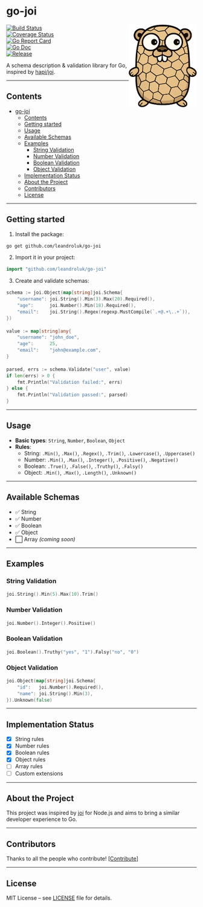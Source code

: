 # go-joi

<img align="right" width="180px" src="https://raw.githubusercontent.com/leandroluk/golem/refs/heads/master/assets/golem.png">

[![Build Status](https://github.com/leandroluk/go-joi/actions/workflows/ci.yml/badge.svg?branch=main)](https://github.com/leandroluk/go-joi/actions)  
[![Coverage Status](https://img.shields.io/codecov/c/github/leandroluk/go-joi/main.svg)](https://codecov.io/gh/leandroluk/go-joi)  
[![Go Report Card](https://goreportcard.com/badge/github.com/leandroluk/go-joi)](https://goreportcard.com/report/github.com/leandroluk/go-joi)  
[![Go Doc](https://godoc.org/github.com/leandroluk/go-joi?status.svg)](https://pkg.go.dev/github.com/leandroluk/go-joi)  
[![Release](https://img.shields.io/github/release/leandroluk/go-joi.svg?style=flat-square)](https://github.com/leandroluk/go-joi/releases)  

A schema description & validation library for Go, inspired by [hapi/joi](https://github.com/hapijs/joi).

---

## Contents
- [go-joi](#go-joi)
  - [Contents](#contents)
  - [Getting started](#getting-started)
  - [Usage](#usage)
  - [Available Schemas](#available-schemas)
  - [Examples](#examples)
    - [String Validation](#string-validation)
    - [Number Validation](#number-validation)
    - [Boolean Validation](#boolean-validation)
    - [Object Validation](#object-validation)
  - [Implementation Status](#implementation-status)
  - [About the Project](#about-the-project)
  - [Contributors](#contributors)
  - [License](#license)

---

## Getting started

1. Install the package:

```sh
go get github.com/leandroluk/go-joi
```

2. Import it in your project:

```go
import "github.com/leandroluk/go-joi"
```

3. Create and validate schemas:

```go
schema := joi.Object(map[string]joi.Schema{
    "username": joi.String().Min(3).Max(20).Required(),
    "age":      joi.Number().Min(18).Required(),
    "email":    joi.String().Regex(regexp.MustCompile(`.+@.+\..+`)),
})

value := map[string]any{
    "username": "john_doe",
    "age":      25,
    "email":    "john@example.com",
}

parsed, errs := schema.Validate("user", value)
if len(errs) > 0 {
    fmt.Println("Validation failed:", errs)
} else {
    fmt.Println("Validation passed:", parsed)
}
```

---

## Usage

- **Basic types**: `String`, `Number`, `Boolean`, `Object`
- **Rules**:  
  - String: `.Min()`, `.Max()`, `.Regex()`, `.Trim()`, `.Lowercase()`, `.Uppercase()`  
  - Number: `.Min()`, `.Max()`, `.Integer()`, `.Positive()`, `.Negative()`  
  - Boolean: `.True()`, `.False()`, `.Truthy()`, `.Falsy()`  
  - Object: `.Min()`, `.Max()`, `.Length()`, `.Unknown()`  

---

## Available Schemas
- ✅ String
- ✅ Number
- ✅ Boolean
- ✅ Object
- ⬜ Array *(coming soon)*

---

## Examples

### String Validation
```go
joi.String().Min(5).Max(10).Trim()
```

### Number Validation
```go
joi.Number().Integer().Positive()
```

### Boolean Validation
```go
joi.Boolean().Truthy("yes", "1").Falsy("no", "0")
```

### Object Validation
```go
joi.Object(map[string]joi.Schema{
    "id":   joi.Number().Required(),
    "name": joi.String().Min(3),
}).Unknown(false)
```

---

## Implementation Status
- [x] String rules
- [x] Number rules
- [x] Boolean rules
- [x] Object rules
- [ ] Array rules
- [ ] Custom extensions

---

## About the Project
This project was inspired by [joi](https://github.com/hapijs/joi) for Node.js and aims to bring a similar developer experience to Go.

---

## Contributors
Thanks to all the people who contribute! [[Contribute](CONTRIBUTING.md)]

---

## License
MIT License – see [LICENSE](LICENSE) file for details.
